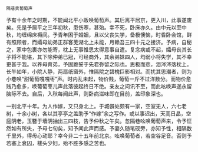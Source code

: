     隔巷卖葡萄声 

   予有十余年之时期，不能闻北平小贩唤葡萄声。其后离平居京，更入川，此事遂废矣。先是予居平之三年初秋，患伤寒，甚殆。幸不死，卧床亦久。由中元以至中秋，均缠绵床褥间。予青年困于婚姻，且以父丧失学，备极懊恼，时昏卧会馆，鲜有照顾者，而孀母幼弟正群客芜湖北上未能，月赖吾三四十元之接济。予病，自秘之，家中包裹亦勿能寄，枕上无事惟思太得意事自遣。复念病或不起，孀母丧其长子将不能堪，其下除仲弟已冠，可经商外，其余弟妹四人，均弱小将失学，其不幸更甚于我。以养母育弟，予固跪誓于先君弥留之际也。思极而悲，泪涔涔落枕上。长午如年，小院人静，两扇纸窗外，惟隔院之碧槐巨影相对。而扰其思潮者，则为小巷唤“甜葡萄嘎嘎枣”声。时内乱未起，物价贱，葡萄一斤不过洋数分。而物价愈贱乃愈多，唤葡萄枣儿声此落彼起终日不绝。亲友之问讯不至，而此吆唤声遂永留脑际不去。自后，入秋每闻此声，则卧病滋味即在目前，盖印象深也。

   一别北平十年。为人作嫁，又只身北上。于城僻处颇有一家，空室无人，六七老树，十余小树，各以其亭亭之盖助予“作嫁”余之写作。或以事迟出，天高日晶，空庭阴老，玉簪于墙阴抽出三四枝，告予仲秋之午矣。忽隔巷吆唤葡萄声来，令予怔然如有所失，予母七旬矣，知予闻此声而感。予妻久随笔砚旁，亦知予性，相隔数千里外，得毋心动耶？幸今非二十五年前北京。吆唤葡萄者，若空谷足音。否则予若塞上衰囚，楼头少妇，殆不胜多感之苦也。

